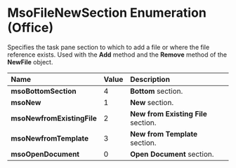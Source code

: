 
# MsoFileNewSection Enumeration (Office)

Specifies the task pane section to which to add a file or where the file reference exists. Used with the  **Add** method and the **Remove** method of the **NewFile** object.



|**Name**|**Value**|**Description**|
|:-----|:-----|:-----|
|**msoBottomSection**|4|**Bottom** section.|
|**msoNew**|1|**New** section.|
|**msoNewfromExistingFile**|2|**New from Existing File** section.|
|**msoNewfromTemplate**|3|**New from Template** section.|
|**msoOpenDocument**|0|**Open Document** section.|
